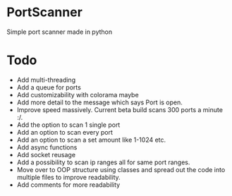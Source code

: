 # PortScanner
 Simple port scanner made in python

 # Todo

 - Add multi-threading
 - Add a queue for ports
 - Add customizability with colorama maybe
 - Add more detail to the message which says Port <port number> is open.
 - Improve speed massively. Current beta build scans 300 ports a minute :/.
 - Add the option to scan 1 single port
 - Add an option to scan every port
 - Add an option to scan a set amount like 1-1024 etc.
 - Add async functions
 - Add socket reusage
 - Add a possibility to scan ip ranges all for same port ranges.
 - Move over to OOP structure using classes and spread out the code into multiple files to improve readability.
 - Add comments for more readability

